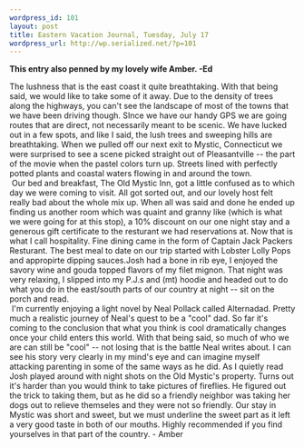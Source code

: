 ```yaml
--- 
wordpress_id: 101
layout: post
title: Eastern Vacation Journal, Tuesday, July 17
wordpress_url: http://wp.serialized.net/?p=101
---
```

<p><strong>This entry also penned by my lovely wife Amber. -Ed</strong></p>


<p>	The lushness that is the east coast it quite breathtaking. With that being said, we would like to take some of it away. Due to the density of trees along the highways, you can&#39;t see the landscape of most of the towns that we have been driving though. SInce we have our handy <span class="caps">GPS </span>we are going routes that are direct, not necessarily meant to be scenic. We have lucked out in a few spots, and like I said, the lush trees and sweeping hills are breathtaking. When we pulled off our next exit to Mystic, Connecticut we were surprised to see a scene picked straight out of Pleasantville -- the part of the movie when the pastel colors turn up. Streets lined with perfectly potted plants and coastal waters flowing in and around the town. <br />
<img src="http://serialized.net/images/16.jpg" alt="" />
Our bed and breakfast, The Old Mystic Inn, got a little confused as to which day we were coming to visit. All got sorted out, and our lovely host felt really bad about the whole mix up. When all was said and done he ended up finding us another room which was quaint and granny like (which is what we were going for at this stop), a 10% discount on our one night stay and a generous gift certificate to the resturant we had reservations at. Now that is what I call hospitality. Fine dining came in the form of Captain Jack Packers Resturant. The best meal to date on our trip started with Lobster Lolly Pops and appropirte dipping sauces.Josh had a bone in rib eye, I enjoyed the savory wine and gouda topped flavors of my filet mignon. That night was very relaxing, I slipped into my <span class="caps">P.J.</span>s and (mt) hoodie and headed out to do what you do in the east/south parts of our country at night -- sit on the porch and read. <br />
<img src="http://serialized.net/images/15.jpg" alt="" />
I&#39;m currently enjoying a light novel by Neal Pollack called Alternadad. Pretty much a realistic journey of Neal&#39;s quest to be a "cool" dad. So far it&#39;s coming to the conclusion that what you think is cool dramatically changes once your child enters this world. With that being said, so much of who we are can still be "cool" -- not losing that is the battle Neal writes about. I can see his story very clearly in my mind&#39;s eye and can imagine myself attacking parenting in some of the same ways as he did. As I quietly read Josh played around with night shots on the Old Mystic&#39;s property. Turns out it&#39;s harder than you would think to take pictures of fireflies. He figured out the trick to taking them, but as he did so a friendly neighbor was taking her dogs out to relieve themseles and they were not so friendly. Our stay in Mystic was short and sweet, but we must underline the sweet part as it left a very good taste in both of our mouths. Highly recommended if you find yourselves in that part of the country. - Amber</p>
